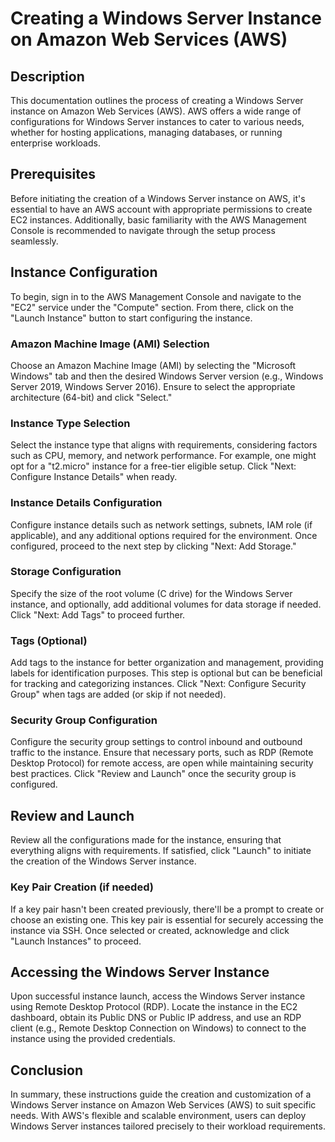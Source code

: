 # Creating a Windows Server Instance on Amazon Web Services (AWS)

## Description

This documentation outlines the process of creating a Windows Server instance on Amazon Web Services (AWS). AWS offers a wide range of configurations for Windows Server instances to cater to various needs, whether for hosting applications, managing databases, or running enterprise workloads.

## Prerequisites

Before initiating the creation of a Windows Server instance on AWS, it's essential to have an AWS account with appropriate permissions to create EC2 instances. Additionally, basic familiarity with the AWS Management Console is recommended to navigate through the setup process seamlessly.

## Instance Configuration

To begin, sign in to the AWS Management Console and navigate to the "EC2" service under the "Compute" section. From there, click on the "Launch Instance" button to start configuring the instance.

### Amazon Machine Image (AMI) Selection

Choose an Amazon Machine Image (AMI) by selecting the "Microsoft Windows" tab and then the desired Windows Server version (e.g., Windows Server 2019, Windows Server 2016). Ensure to select the appropriate architecture (64-bit) and click "Select."

### Instance Type Selection

Select the instance type that aligns with requirements, considering factors such as CPU, memory, and network performance. For example, one might opt for a "t2.micro" instance for a free-tier eligible setup. Click "Next: Configure Instance Details" when ready.

### Instance Details Configuration

Configure instance details such as network settings, subnets, IAM role (if applicable), and any additional options required for the environment. Once configured, proceed to the next step by clicking "Next: Add Storage."

### Storage Configuration

Specify the size of the root volume (C drive) for the Windows Server instance, and optionally, add additional volumes for data storage if needed. Click "Next: Add Tags" to proceed further.

### Tags (Optional)

Add tags to the instance for better organization and management, providing labels for identification purposes. This step is optional but can be beneficial for tracking and categorizing instances. Click "Next: Configure Security Group" when tags are added (or skip if not needed).

### Security Group Configuration

Configure the security group settings to control inbound and outbound traffic to the instance. Ensure that necessary ports, such as RDP (Remote Desktop Protocol) for remote access, are open while maintaining security best practices. Click "Review and Launch" once the security group is configured.

## Review and Launch

Review all the configurations made for the instance, ensuring that everything aligns with requirements. If satisfied, click "Launch" to initiate the creation of the Windows Server instance.

### Key Pair Creation (if needed)

If a key pair hasn't been created previously, there'll be a prompt to create or choose an existing one. This key pair is essential for securely accessing the instance via SSH. Once selected or created, acknowledge and click "Launch Instances" to proceed.

## Accessing the Windows Server Instance

Upon successful instance launch, access the Windows Server instance using Remote Desktop Protocol (RDP). Locate the instance in the EC2 dashboard, obtain its Public DNS or Public IP address, and use an RDP client (e.g., Remote Desktop Connection on Windows) to connect to the instance using the provided credentials.

## Conclusion

In summary, these instructions guide the creation and customization of a Windows Server instance on Amazon Web Services (AWS) to suit specific needs. With AWS's flexible and scalable environment, users can deploy Windows Server instances tailored precisely to their workload requirements.